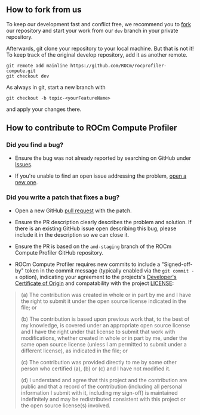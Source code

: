 ## How to fork from us

To keep our development fast and conflict free, we recommend you to [fork](https://github.com/ROCm/rocprofiler-compute/fork) our repository and start your work from our `dev` branch in your private repository.

Afterwards, git clone your repository to your local machine. But that is not it! To keep track of the original develop repository, add it as another remote.

```
git remote add mainline https://github.com/ROCm/rocprofiler-compute.git
git checkout dev
```

As always in git, start a new branch with

```
git checkout -b topic-<yourFeatureName>
```

and apply your changes there.

## How to contribute to ROCm Compute Profiler

### Did you find a bug?

- Ensure the bug was not already reported by searching on GitHub under [Issues](https://github.com/ROCm/rocprofiler-compute/issues).

- If you're unable to find an open issue addressing the problem, [open a new one](https://github.com/ROCm/rocprofiler-compute/issues/new).

### Did you write a patch that fixes a bug?

- Open a new GitHub [pull request](https://github.com/ROCm/rocprofiler-compute/compare) with the patch.

- Ensure the PR description clearly describes the problem and solution. If there is an existing GitHub issue open describing this bug, please include it in the description so we can close it.

- Ensure the PR is based on the `amd-staging` branch of the ROCm Compute Profiler GitHub repository.

- ROCm Compute Profiler requires new commits to include a "Signed-off-by" token in the commit message (typically enabled via the `git commit -s` option), indicating your agreement to the projects's [Developer's Certificate of Origin](https://developercertificate.org/) and compatability with the project [LICENSE](https://github.com/ROCm/rocprofiler-compute/blob/main/LICENSE):


> (a) The contribution was created in whole or in part by me and I
> have the right to submit it under the open source license
> indicated in the file; or
>
> (b) The contribution is based upon previous work that, to the best
> of my knowledge, is covered under an appropriate open source
> license and I have the right under that license to submit that
> work with modifications, whether created in whole or in part
> by me, under the same open source license (unless I am
> permitted to submit under a different license), as indicated
> in the file; or
>
> (c) The contribution was provided directly to me by some other
> person who certified (a), (b) or (c) and I have not modified
> it.
>
> (d) I understand and agree that this project and the contribution
> are public and that a record of the contribution (including all
> personal information I submit with it, including my sign-off) is
> maintained indefinitely and may be redistributed consistent with
> this project or the open source license(s) involved.
